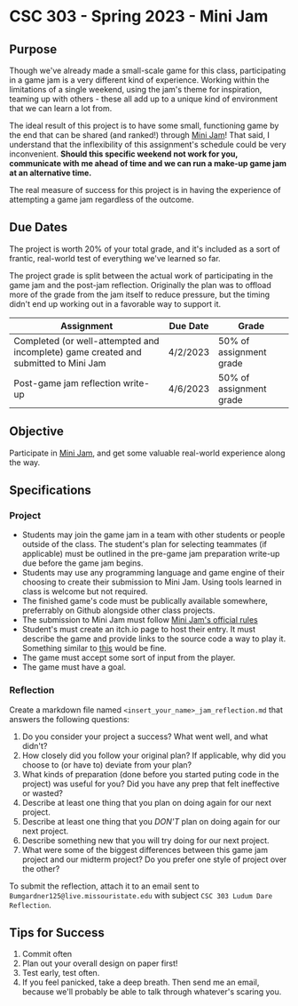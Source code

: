 # CSC 303 - Spring 2023 - Mini Jam

## Purpose
Though we've already made a small-scale game for this class, participating in a game jam is a very
different kind of experience. Working within the limitations of a single weekend, using the jam's 
theme for inspiration, teaming up with others - these all add up to a unique kind of environment
that we can learn a lot from.

The ideal result of this project is to have some small, functioning game by the end that can be 
shared (and ranked!) through [Mini Jam](https://minijamofficial.com/)! That said, I understand that the inflexibility of this 
assignment's schedule could be very inconvenient. **Should this specific weekend not work for you,**
**communicate with me ahead of time and we can run a make-up game jam at an alternative time.**

The real measure of success for this project is in having the experience of attempting a game jam 
regardless of the outcome.

## Due Dates
The project is worth 20% of your total grade, and it's included as a sort of frantic, real-world
test of everything we've learned so far. 

The project grade is split between the actual work of participating in the game jam and the
post-jam reflection. Originally the plan was to offload more of the grade from the jam itself
to reduce pressure, but the timing didn't end up working out in a favorable way to support it.

Assignment                                                                         | Due Date | Grade
---------------------------------------------------------------------------------- | -------- | ----------------------
Completed (or well-attempted and incomplete) game created and submitted to Mini Jam| 4/2/2023 | 50% of assignment grade
Post-game jam reflection write-up                                                  | 4/6/2023 | 50% of assignment grade

## Objective
Participate in [Mini Jam](https://minijamofficial.com/), and get some valuable real-world experience along the way.

## Specifications
### Project
 * Students may join the game jam in a team with other students or people outside of the class.
   The student's plan for selecting teammates (if applicable) must be outlined in the pre-game jam
   preparation write-up due before the game jam begins.
 * Students may use any programming language and game engine of their choosing to create their 
   submission to Mini Jam. Using tools learned in class is welcome but not required.
 * The finished game's code must be publically available somewhere, preferrably on Github alongside
   other class projects.
 * The submission to Mini Jam must follow 
   [Mini Jam's official rules](https://minijamofficial.com/rules)
 * Student's must create an itch.io page to host their entry. It must describe the game and provide
   links to the source code a way to play it. Something similar to 
   [this](https://nbumgardner.itch.io/ludum-dare-52) 
   would be fine.
 * The game must accept some sort of input from the player.
 * The game must have a goal.

### Reflection
Create a markdown file named `<insert_your_name>_jam_reflection.md` that answers the following 
questions:
 1. Do you consider your project a success? What went well, and what didn't?
 2. How closely did you follow your original plan? If applicable, why did you choose to 
   (or have to) deviate from your plan?
 3. What kinds of preparation (done before you started puting code in the project) was useful for 
   you? Did you have any prep that felt ineffective or wasted?
 4. Describe at least one thing that you plan on doing again for our next project.
 5. Describe at least one thing that you *DON'T* plan on doing again for our next project.
 6. Describe something new that you will try doing for our next project.
 7. What were some of the biggest differences between this game jam project and our midterm project?
    Do you prefer one style of project over the other?

To submit the reflection, attach it to an email sent 
to `Bumgardner125@live.missouristate.edu` with subject `CSC 303 Ludum Dare Reflection`.

## Tips for Success
 1. Commit often
 2. Plan out your overall design on paper first!
 3. Test early, test often.
 4. If you feel panicked, take a deep breath. Then send me an email, because we'll probably be able to talk through whatever's scaring you.
